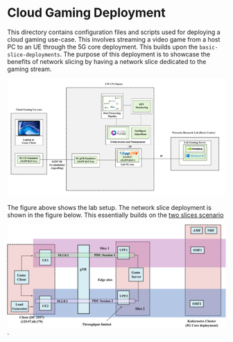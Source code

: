 # Cloud Gaming Deployment
This directory contains configuration files and scripts used for deploying a cloud gaming use-case. This involves streaming a video game from a host PC to an UE through the 5G core deployment. This builds upon the `basic-slice-deployments`. The purpose of this deployment is to showcase the benefits of network slicing by having a network slice dedicated to the gaming stream.

![cloud-gaming-poster](images/testbed-poster-cloud-gaming-v2.png)

The figure above shows the lab setup. The network slice deployment is shown in the figure below. This essentially builds on the [two slices scenario](../basic-slicing-deployments/two-slices/README.md)

![cloud-gaming-slicing](images/slice-throughput.png).